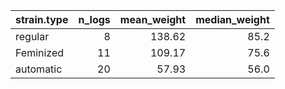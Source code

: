 |strain.type | n_logs| mean_weight| median_weight|
|:-----------|------:|-----------:|-------------:|
|regular     |      8|      138.62|          85.2|
|Feminized   |     11|      109.17|          75.6|
|automatic   |     20|       57.93|          56.0|